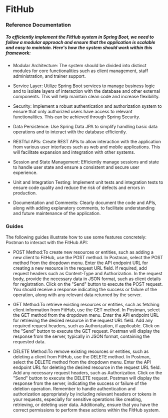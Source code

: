# FitHub

### Reference Documentation
##### To efficiently implement the FitHub system in Spring Boot, we need to follow a modular approach and ensure that the application is scalable and easy to maintain. Here's how the system should work within this framework:

* Modular Architecture: The system should be divided into distinct modules for core functionalities such as client management, staff administration, and trainer support.

* Service Layer: Utilize Spring Boot services to manage business logic and to isolate layers of interaction with the database and other external components. This will help maintain clean code and increase flexibility.

* Security: Implement a robust authentication and authorization system to ensure that only authorized users have access to relevant functionalities. This can be achieved through Spring Security.

* Data Persistence: Use Spring Data JPA to simplify handling basic data operations and to interact with the database efficiently.

* RESTful APIs: Create REST APIs to allow interaction with the application from various user interfaces such as web and mobile applications. This will facilitate expansion and integration with other systems.

* Session and State Management: Efficiently manage sessions and state to handle user state and ensure a consistent and secure user experience.

* Unit and Integration Testing: Implement unit tests and integration tests to ensure code quality and reduce the risk of defects and errors in production.

* Documentation and Comments: Clearly document the code and APIs, along with adding explanatory comments, to facilitate understanding and future maintenance of the application.

### Guides
The following guides illustrate how to use some features concretely:
Postman to interact with the FitHub API:

* POST Method:To create new resources or entities, such as adding a new client to FitHub, use the POST method.
In Postman, select the POST method from the dropdown menu.
Enter the API endpoint URL for creating a new resource in the request URL field.
If required, add request headers such as Content-Type and Authorization.
In the request body, provide the necessary data in JSON format, such as client details for registration.
Click on the "Send" button to execute the POST request.
You should receive a response indicating the success or failure of the operation, along with any relevant data returned by the server.



* GET Method:To retrieve existing resources or entities, such as fetching client information from FitHub, use the GET method.
In Postman, select the GET method from the dropdown menu.
Enter the API endpoint URL for retrieving the desired resource in the request URL field.
Add any required request headers, such as Authorization, if applicable.
Click on the "Send" button to execute the GET request.
Postman will display the response from the server, typically in JSON format, containing the requested data.


* DELETE Method:To remove existing resources or entities, such as deleting a client from FitHub, use the DELETE method.
In Postman, select the DELETE method from the dropdown menu.
Enter the API endpoint URL for deleting the desired resource in the request URL field.
Add any necessary request headers, such as Authorization.
Click on the "Send" button to execute the DELETE request.
Postman will display the response from the server, indicating the success or failure of the deletion operation.
Remember to handle authentication and authorization appropriately by including relevant headers or tokens in your requests, especially for sensitive operations like creating, retrieving, or deleting user data. Additionally, ensure that you have the correct permissions to perform these actions within the FitHub system.


